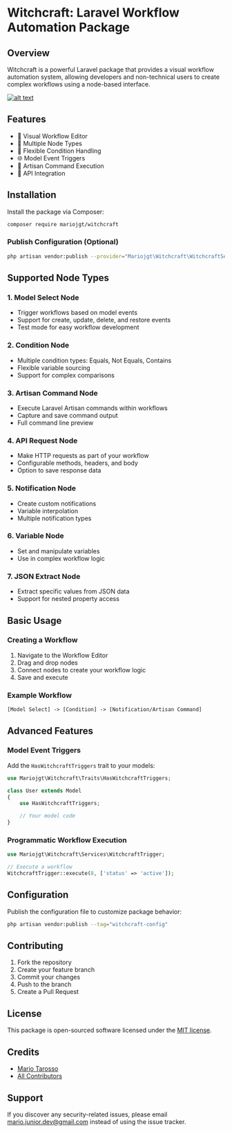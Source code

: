# Witchcraft: Laravel Workflow Automation Package

## Overview

Witchcraft is a powerful Laravel package that provides a visual workflow automation system, allowing developers and non-technical users to create complex workflows using a node-based interface.


[![alt text](https://img.youtube.com/vi/HiZdWxRaxxQ/0.jpg)](https://www.youtube.com/watch?v=HiZdWxRaxxQ)

## Features

- 🔧 Visual Workflow Editor
- 🚀 Multiple Node Types
- 🔗 Flexible Condition Handling
- 🌐 Model Event Triggers
- 🤖 Artisan Command Execution
- 📡 API Integration

## Installation

Install the package via Composer:

```bash
composer require mariojgt/witchcraft
```

### Publish Configuration (Optional)

```bash
php artisan vendor:publish --provider="Mariojgt\Witchcraft\WitchcraftServiceProvider"
```

## Supported Node Types

### 1. Model Select Node
- Trigger workflows based on model events
- Support for create, update, delete, and restore events
- Test mode for easy workflow development

### 2. Condition Node
- Multiple condition types: Equals, Not Equals, Contains
- Flexible variable sourcing
- Support for complex comparisons

### 3. Artisan Command Node
- Execute Laravel Artisan commands within workflows
- Capture and save command output
- Full command line preview

### 4. API Request Node
- Make HTTP requests as part of your workflow
- Configurable methods, headers, and body
- Option to save response data

### 5. Notification Node
- Create custom notifications
- Variable interpolation
- Multiple notification types

### 6. Variable Node
- Set and manipulate variables
- Use in complex workflow logic

### 7. JSON Extract Node
- Extract specific values from JSON data
- Support for nested property access

## Basic Usage

### Creating a Workflow

1. Navigate to the Workflow Editor
2. Drag and drop nodes
3. Connect nodes to create your workflow logic
4. Save and execute

### Example Workflow

```
[Model Select] -> [Condition] -> [Notification/Artisan Command]
```

## Advanced Features

### Model Event Triggers

Add the `HasWitchcraftTriggers` trait to your models:

```php
use Mariojgt\Witchcraft\Traits\HasWitchcraftTriggers;

class User extends Model
{
    use HasWitchcraftTriggers;

    // Your model code
}
```

### Programmatic Workflow Execution

```php
use Mariojgt\Witchcraft\Services\WitchcraftTrigger;

// Execute a workflow
WitchcraftTrigger::execute(8, ['status' => 'active']);
```

## Configuration

Publish the configuration file to customize package behavior:

```bash
php artisan vendor:publish --tag="witchcraft-config"
```

## Contributing

1. Fork the repository
2. Create your feature branch
3. Commit your changes
4. Push to the branch
5. Create a Pull Request

## License

This package is open-sourced software licensed under the [MIT license](LICENSE.md).

## Credits

- [Mario Tarosso](https://github.com/mariojgt)
- [All Contributors](../../contributors)

## Support

If you discover any security-related issues, please email mario.junior.dev@gmail.com instead of using the issue tracker.
